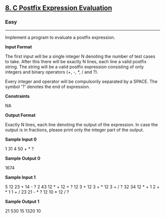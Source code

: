 <h2><a href="https://www.hackerrank.com/contests/17cs1102/challenges/8-c-postfix-expression-evaluation">8. C Postfix Expression Evaluation</a></h2><h3>Easy</h3><hr><div>Implement a program to evaluate a postfix expression.

**Input Format**

The first input will be a single integer N denoting the number of test cases to take. After this there will be exactly N lines, each line a valid postfix string. The string will be a valid postfix expression consisting of only integers and binary operators (+, -, *, / and ?).

Every integer and operator will be compulsorily separated by a SPACE. The symbol '?' denotes the end of expression.

**Constraints**

NA

**Output Format**

Exactly N lines, each line denoting the output of the expression. In case the output is in fractions, please print only the integer part of the output.

**Sample Input 0**

1
31 4 50 + * ?

**Sample Output 0**

1674

**Sample Input 1**

5
12 23 + 14 - ?
2 43 12 * + 12 + ?
12 3 + 12 3 + * 12 3 + / ?
32 34 12 * + 1 2 + * 1 1 + / 23 21 - * ?
12 10 * 12 / ?

**Sample Output 1**

21
530
15
1320
10
</div>